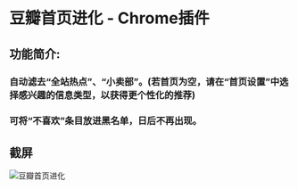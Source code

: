 # 豆瓣首页进化 - Chrome插件

## 功能简介:

### 自动滤去“全站热点”、“小卖部”。(若首页为空，请在“首页设置”中选择感兴趣的信息类型，以获得更个性化的推荐)
### 可将“不喜欢”条目放进黑名单，日后不再出现。

## 截屏

![豆瓣首页进化](https://raw.github.com/CNBorn/douban-dislike/master/screenshot.jpg "豆瓣首页进化")
